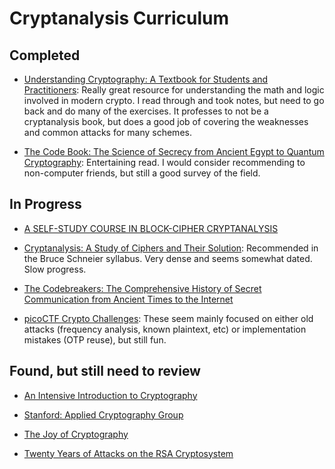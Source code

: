 # Cryptanalysis Curriculum

## Completed

- [Understanding Cryptography: A Textbook for Students and Practitioners](https://www.amazon.com/dp/3642446493): Really great resource for understanding the math and logic involved in modern crypto. I read through and took notes, but need to go back and do many of the exercises. It professes to not be a cryptanalysis book, but does a good job of covering the weaknesses and common attacks for many schemes.

- [The Code Book: The Science of Secrecy from Ancient Egypt to Quantum Cryptography](https://www.amazon.com/dp/0385495323): Entertaining read. I would consider recommending to non-computer friends, but still a good survey of the field.

## In Progress

- [A SELF-STUDY COURSE IN BLOCK-CIPHER CRYPTANALYSIS](https://www.schneier.com/wp-content/uploads/2016/02/paper-self-study.pdf)

- [Cryptanalysis: A Study of Ciphers and Their Solution](https://www.amazon.com/dp/0486200973): Recommended in the Bruce Schneier syllabus. Very dense and seems somewhat dated. Slow progress.

- [The Codebreakers: The Comprehensive History of Secret Communication from Ancient Times to the Internet](https://www.amazon.com/dp/0684831309)

- [picoCTF Crypto Challenges](https://play.picoctf.org/practice?category=2&page=1): These seem mainly focused on either old attacks (frequency analysis, known plaintext, etc) or implementation mistakes (OTP reuse), but still fun.

## Found, but still need to review

- [An Intensive Introduction to Cryptography](https://intensecrypto.org/public/)

- [Stanford: Applied Cryptography Group](https://crypto.stanford.edu)

- [The Joy of Cryptography](https://joyofcryptography.com)

- [Twenty Years of Attacks on the RSA Cryptosystem](https://www.ams.org/notices/199902/boneh.pdf)
